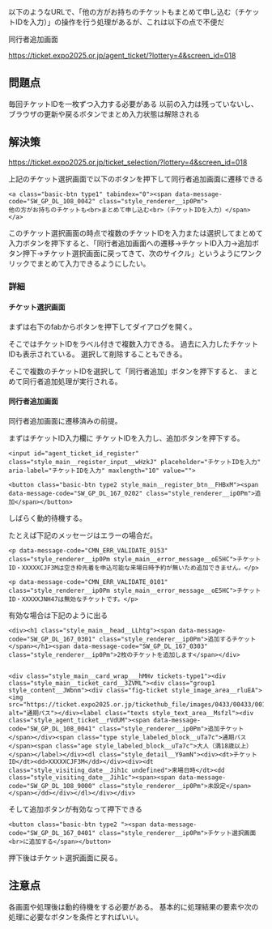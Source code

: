 
以下のようなURLで、「他の方がお持ちのチケットもまとめて申し込む（チケットIDを入力）」の操作を行う処理があるが、これは以下の点で不便だ

同行者追加画面

https://ticket.expo2025.or.jp/agent_ticket/?lottery=4&screen_id=018

## 問題点

毎回チケットIDを一枚ずつ入力する必要がある
以前の入力は残っていないし、
ブラウザの更新や戻るボタンでまとめ入力状態は解除される


## 解決策

https://ticket.expo2025.or.jp/ticket_selection/?lottery=4&screen_id=018

上記のチケット選択画面で以下のボタンを押下して同行者追加画面に遷移できる

```
<a class="basic-btn type1" tabindex="0"><span data-message-code="SW_GP_DL_108_0042" class="style_renderer__ip0Pm">
他の方がお持ちのチケットも<br>まとめて申し込む<br>（チケットIDを入力）</span></a>
```

このチケット選択画面の時点で複数のチケットIDを入力または選択してまとめて入力ボタンを押下すると、「同行者追加画面への遷移->チケットID入力->追加ボタン押下->チケット選択画面に戻ってきて、次のサイクル」というようにワンクリックでまとめて入力できるようにしたい。

### 詳細

#### チケット選択画面

まずは右下のfabからボタンを押下してダイアログを開く。

そこではチケットIDをラベル付きで複数入力できる。
過去に入力したチケットIDも表示されている。
選択して削除することもできる。

そこで複数のチケットIDを選択して「同行者追加」ボタンを押下すると、
まとめて同行者追加処理が実行される。

#### 同行者追加画面

同行者追加画面に遷移済みの前提。

まずはチケットID入力欄に チケットIDを入力し、追加ボタンを押下する。

```
<input id="agent_ticket_id_register" class="style_main__register_input__wHzkJ" placeholder="チケットIDを入力" aria-label="チケットIDを入力" maxlength="10" value="">

<button class="basic-btn type2 style_main__register_btn__FHBxM"><span data-message-code="SW_GP_DL_167_0202" class="style_renderer__ip0Pm">追加</span></button>
```

しばらく動的待機する。

たとえば下記のメッセージはエラーの場合だ。

```
<p data-message-code="CMN_ERR_VALIDATE_0153" class="style_renderer__ip0Pm style_main__error_message__oE5HC">チケットID・XXXXXCJF3Mは空き枠先着を申込可能な来場日時予約が無いため追加できません。</p>

<p data-message-code="CMN_ERR_VALIDATE_0101" class="style_renderer__ip0Pm style_main__error_message__oE5HC">チケットID・XXXXXJNH47は無効なチケットです。</p>

```

有効な場合は下記のように出る

```
<div><h1 class="style_main__head__LLhtg"><span data-message-code="SW_GP_DL_167_0301" class="style_renderer__ip0Pm">追加するチケット</span></h1><span data-message-code="SW_GP_DL_167_0303" class="style_renderer__ip0Pm">2枚のチケットを追加します</span></div>


<div class="style_main__card_wrap___hMHv tickets-type1"><div class="style_main__ticket_card__3ZVML"><div class="group1 style_content__JWbnm"><div class="fig-ticket style_image_area__rluEA"><img src="https://ticket.expo2025.or.jp/tickethub_file/images/0433/00433/0010/0/item_large_image/d477b10309c43041f70a54c08d751e48516b.gif" alt="通期パス"></div><label class="texts style_text_area__Msfzl"><div class="style_agent_ticket__rVdUM"><span data-message-code="SW_GP_DL_108_0041" class="style_renderer__ip0Pm">追加チケット</span></div><span class="type style_labeled_block__uTa7c">通期パス</span><span class="age style_labeled_block__uTa7c">大人（満18歳以上）</span></label></div><dl class="style_detail__Y9amN"><div><dt>チケットID</dt><dd>XXXXXCJF3M</dd></div><div><dt class="style_visiting_date__Jih1c undefined">来場日時</dt><dd class="style_visiting_date__Jih1c"><span><span data-message-code="SW_GP_DL_108_9000" class="style_renderer__ip0Pm">未設定</span></span></dd></div></dl></div></div>

```

そして追加ボタンが有効なって押下できる

```
<button class="basic-btn type2 "><span data-message-code="SW_GP_DL_167_0401" class="style_renderer__ip0Pm">チケット選択画面<br>に追加する</span></button>
```

押下後はチケット選択画面に戻る。

## 注意点

各画面や処理後は動的待機をする必要がある。
基本的に処理結果の要素や次の処理に必要なボタンを条件とすればいい。
